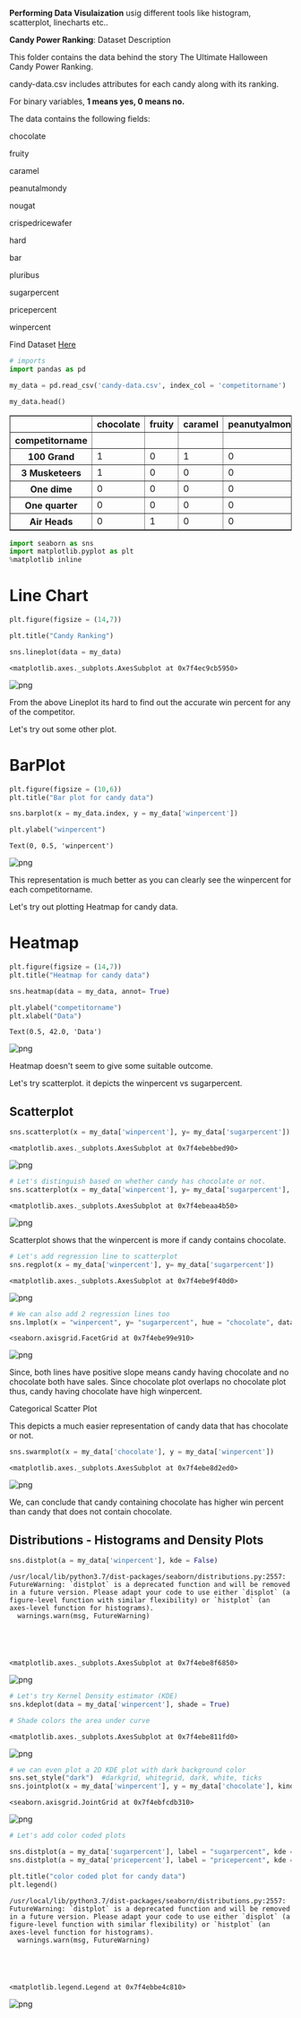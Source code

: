 
**Performing Data Visulaization** usig different tools like histogram, scatterplot, linecharts etc..

**Candy Power Ranking**: Dataset Description

This folder contains the data behind the story The Ultimate Halloween Candy Power Ranking.

candy-data.csv includes attributes for each candy along with its ranking.

 For binary variables, **1 means yes, 0 means no.**

The data contains the following fields:

chocolate

fruity

caramel	

peanutalmondy	

nougat	

crispedricewafer	

hard	

bar	

pluribus	

sugarpercent	

pricepercent	

winpercent	

Find Dataset [Here](https://www.kaggle.com/fivethirtyeight/fivethirtyeight-candy-power-ranking-dataset)


```python
# imports
import pandas as pd
```


```python
my_data = pd.read_csv('candy-data.csv', index_col = 'competitorname')
```


```python
my_data.head()
```




<div>
<style scoped>
    .dataframe tbody tr th:only-of-type {
        vertical-align: middle;
    }

    .dataframe tbody tr th {
        vertical-align: top;
    }

    .dataframe thead th {
        text-align: right;
    }
</style>
<table border="1" class="dataframe">
  <thead>
    <tr style="text-align: right;">
      <th></th>
      <th>chocolate</th>
      <th>fruity</th>
      <th>caramel</th>
      <th>peanutyalmondy</th>
      <th>nougat</th>
      <th>crispedricewafer</th>
      <th>hard</th>
      <th>bar</th>
      <th>pluribus</th>
      <th>sugarpercent</th>
      <th>pricepercent</th>
      <th>winpercent</th>
    </tr>
    <tr>
      <th>competitorname</th>
      <th></th>
      <th></th>
      <th></th>
      <th></th>
      <th></th>
      <th></th>
      <th></th>
      <th></th>
      <th></th>
      <th></th>
      <th></th>
      <th></th>
    </tr>
  </thead>
  <tbody>
    <tr>
      <th>100 Grand</th>
      <td>1</td>
      <td>0</td>
      <td>1</td>
      <td>0</td>
      <td>0</td>
      <td>1</td>
      <td>0</td>
      <td>1</td>
      <td>0</td>
      <td>0.732</td>
      <td>0.860</td>
      <td>66.971725</td>
    </tr>
    <tr>
      <th>3 Musketeers</th>
      <td>1</td>
      <td>0</td>
      <td>0</td>
      <td>0</td>
      <td>1</td>
      <td>0</td>
      <td>0</td>
      <td>1</td>
      <td>0</td>
      <td>0.604</td>
      <td>0.511</td>
      <td>67.602936</td>
    </tr>
    <tr>
      <th>One dime</th>
      <td>0</td>
      <td>0</td>
      <td>0</td>
      <td>0</td>
      <td>0</td>
      <td>0</td>
      <td>0</td>
      <td>0</td>
      <td>0</td>
      <td>0.011</td>
      <td>0.116</td>
      <td>32.261086</td>
    </tr>
    <tr>
      <th>One quarter</th>
      <td>0</td>
      <td>0</td>
      <td>0</td>
      <td>0</td>
      <td>0</td>
      <td>0</td>
      <td>0</td>
      <td>0</td>
      <td>0</td>
      <td>0.011</td>
      <td>0.511</td>
      <td>46.116505</td>
    </tr>
    <tr>
      <th>Air Heads</th>
      <td>0</td>
      <td>1</td>
      <td>0</td>
      <td>0</td>
      <td>0</td>
      <td>0</td>
      <td>0</td>
      <td>0</td>
      <td>0</td>
      <td>0.906</td>
      <td>0.511</td>
      <td>52.341465</td>
    </tr>
  </tbody>
</table>
</div>




```python
import seaborn as sns
import matplotlib.pyplot as plt
%matplotlib inline

```

# Line Chart


```python
plt.figure(figsize = (14,7))

plt.title("Candy Ranking")

sns.lineplot(data = my_data)


```




    <matplotlib.axes._subplots.AxesSubplot at 0x7f4ec9cb5950>




![png](output_7_1.png)


From the above Lineplot its hard to find out the accurate win percent for any of the competitor. 

Let's try out some other plot.

# BarPlot


```python
plt.figure(figsize = (10,6))
plt.title("Bar plot for candy data")

sns.barplot(x = my_data.index, y = my_data['winpercent'])

plt.ylabel("winpercent")
```




    Text(0, 0.5, 'winpercent')




![png](output_10_1.png)


This representation is much better as you can clearly see the winpercent for each competitorname.

Let's try out plotting Heatmap for candy data.

# Heatmap


```python
plt.figure(figsize = (14,7))
plt.title("Heatmap for candy data")

sns.heatmap(data = my_data, annot= True)

plt.ylabel("competitorname")
plt.xlabel("Data")
```




    Text(0.5, 42.0, 'Data')




![png](output_13_1.png)


Heatmap doesn't seem to give some suitable outcome.

Let's try scatterplot. it depicts the winpercent vs sugarpercent.

## **Scatterplot**


```python
sns.scatterplot(x = my_data['winpercent'], y= my_data['sugarpercent'])
```




    <matplotlib.axes._subplots.AxesSubplot at 0x7f4ebebbed90>




![png](output_16_1.png)



```python
# Let's distinguish based on whether candy has chocolate or not.
sns.scatterplot(x = my_data['winpercent'], y= my_data['sugarpercent'], hue = my_data['chocolate'])
```




    <matplotlib.axes._subplots.AxesSubplot at 0x7f4ebeaa4b50>




![png](output_17_1.png)


Scatterplot shows that the winpercent is more if candy contains chocolate.


```python
# Let's add regression line to scatterplot
sns.regplot(x = my_data['winpercent'], y= my_data['sugarpercent'])
```




    <matplotlib.axes._subplots.AxesSubplot at 0x7f4ebe9f40d0>




![png](output_19_1.png)



```python
# We can also add 2 regression lines too
sns.lmplot(x = "winpercent", y= "sugarpercent", hue = "chocolate", data = my_data)
```




    <seaborn.axisgrid.FacetGrid at 0x7f4ebe99e910>




![png](output_20_1.png)


Since, both lines have positive slope means candy having chocolate and no chocolate both have sales. Since chocolate plot overlaps no chocolate plot thus, candy having chocolate have high winpercent.

Categorical Scatter Plot

This depicts a much easier representation of candy data that has chocolate or not.


```python
sns.swarmplot(x = my_data['chocolate'], y = my_data['winpercent'])
```




    <matplotlib.axes._subplots.AxesSubplot at 0x7f4ebe8d2ed0>




![png](output_22_1.png)


We, can conclude that candy containing chocolate has higher win percent than candy that does not contain chocolate.

## **Distributions - Histograms and Density Plots**


```python
sns.distplot(a = my_data['winpercent'], kde = False)
```

    /usr/local/lib/python3.7/dist-packages/seaborn/distributions.py:2557: FutureWarning: `distplot` is a deprecated function and will be removed in a future version. Please adapt your code to use either `displot` (a figure-level function with similar flexibility) or `histplot` (an axes-level function for histograms).
      warnings.warn(msg, FutureWarning)
    




    <matplotlib.axes._subplots.AxesSubplot at 0x7f4ebe8f6850>




![png](output_25_2.png)



```python
# Let's try Kernel Density estimator (KDE)
sns.kdeplot(data = my_data['winpercent'], shade = True)

# Shade colors the area under curve
```




    <matplotlib.axes._subplots.AxesSubplot at 0x7f4ebe811fd0>




![png](output_26_1.png)



```python
# we can even plot a 2D KDE plot with dark background color
sns.set_style("dark")  #darkgrid, whitegrid, dark, white, ticks
sns.jointplot(x = my_data['winpercent'], y = my_data['chocolate'], kind = "kde")
```




    <seaborn.axisgrid.JointGrid at 0x7f4ebfcdb310>




![png](output_27_1.png)



```python
# Let's add color coded plots

sns.distplot(a = my_data['sugarpercent'], label = "sugarpercent", kde = False)
sns.distplot(a = my_data['pricepercent'], label = "pricepercent", kde = False)

plt.title("color coded plot for candy data")
plt.legend()

```

    /usr/local/lib/python3.7/dist-packages/seaborn/distributions.py:2557: FutureWarning: `distplot` is a deprecated function and will be removed in a future version. Please adapt your code to use either `displot` (a figure-level function with similar flexibility) or `histplot` (an axes-level function for histograms).
      warnings.warn(msg, FutureWarning)
    




    <matplotlib.legend.Legend at 0x7f4ebbe4c810>




![png](output_28_2.png)

